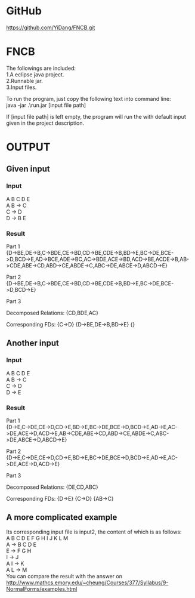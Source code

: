 # GitHub
https://github.com/YiDang/FNCB.git
# FNCB
The followings are included:  
1.A eclipse java project.  
2.Runnable jar.  
3.Input files.  

To run the program, just copy the following text into command line:  
java -jar .\run.jar [input file path]

If [input file path] is left empty, the program will run the with default input given in the project description.

# OUTPUT
## Given input
### Input
A B C D E  
A B -> C  
C -> D  
D -> B E  
### Result
Part 1  
{D->BE,DE->B,C->BDE,CE->BD,CD->BE,CDE->B,BD->E,BC->DE,BCE->D,BCD->E,AD->BCE,ADE->BC,AC->BDE,ACE->BD,ACD->BE,ACDE->B,AB->CDE,ABE->CD,ABD->CE,ABDE->C,ABC->DE,ABCE->D,ABCD->E}

Part 2  
{D->BE,DE->B,C->BDE,CE->BD,CD->BE,CDE->B,BD->E,BC->DE,BCE->D,BCD->E}

Part 3  

Decomposed Relations:
{CD,BDE,AC}

Corresponding FDs:
{C->D}
{D->BE,DE->B,BD->E}
{}
## Another input
### Input
A B C D E  
A B -> C  
C -> D  
D -> E  
### Result
Part 1  
{D->E,C->DE,CE->D,CD->E,BD->E,BC->DE,BCE->D,BCD->E,AD->E,AC->DE,ACE->D,ACD->E,AB->CDE,ABE->CD,ABD->CE,ABDE->C,ABC->DE,ABCE->D,ABCD->E}

Part 2  
{D->E,C->DE,CE->D,CD->E,BD->E,BC->DE,BCE->D,BCD->E,AD->E,AC->DE,ACE->D,ACD->E}

Part 3  

Decomposed Relations:
{DE,CD,ABC}

Corresponding FDs:
{D->E}
{C->D}
{AB->C}
## A more complicated example
Its corresponding input file is input2, the content of which is as follows:  
A B C D E F G H I J K L M  
A -> B C D E  
E -> F G H  
I -> J    
A I -> K  
A L -> M  
You can compare the result with the answer on   
http://www.mathcs.emory.edu/~cheung/Courses/377/Syllabus/9-NormalForms/examples.html
